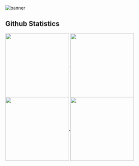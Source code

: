 ![banner](https://user-images.githubusercontent.com/84411143/225146599-4969a384-a403-496a-9d05-3c39b8db72bf.png)


<section>
  <h2>Github Statistics</h2>

  <!-- LIGHT MODE -->
  <a href="https://github.com/ricky-ultimate#gh-light-mode-only">
      <img height=200 align=center src="https://github-readme-stats.vercel.app/api?username=ricky-ultimate&show_icons=true&card_width=440&theme=light&title_color=131820&icon_color=131820&combine_all_yearly_contributions=true" />
  </a>
  
  <a href="https://github.com/ricky-ultimate#gh-light-mode-only">
      <img height=200 align=center src="https://github-readme-stats.vercel.app/api/top-langs/?username=ricky-ultimate&layout=donut&theme=light&title_color=131820" />
  </a>
  
  <!-- DARK MODE -->
  <a href="https://github.com/ricky-ultimate#gh-dark-mode-only">
      <img height=200 align=center src="https://github-readme-stats.vercel.app/api?username=ricky-ultimate&show_icons=true&card_width=440&theme=github_dark&hide_border=true&bg_color=11151C&combine_all_yearly_contributions=true" />
  </a>
  
  <a href="https://github.com/ricky-ultimate#gh-dark-mode-only">
      <img height=200 align=center src="https://github-readme-stats.vercel.app/api/top-langs/?username=ricky-ultimate&layout=donut&theme=github_dark&hide_border=true&bg_color=11151C" />
  </a>
</section>

